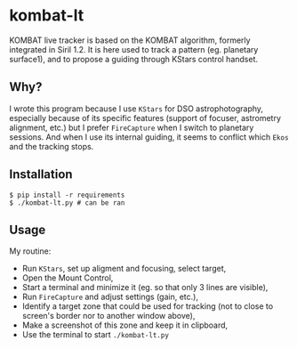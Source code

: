 # kombat-lt

KOMBAT live tracker is based on the KOMBAT algorithm, formerly integrated in Siril 1.2.
It is here used to track a pattern (eg. planetary surface1), and to propose a guiding through KStars control handset.

## Why?

I wrote this program because I use ```KStars``` for DSO astrophotography, especially because of its specific features (support of focuser,
astrometry alignment, etc.) but I prefer ```FireCapture``` when I switch to planetary sessions. And when I use its internal guiding, it seems to conflict
which ```Ekos``` and the tracking stops.

## Installation

```
$ pip install -r requirements
$ ./kombat-lt.py # can be ran
```

## Usage

My routine:

* Run ```KStars```, set up aligment and focusing, select target,
* Open the Mount Control,
* Start a terminal and minimize it (eg. so that only 3 lines are visible),
* Run ```FireCapture``` and adjust settings (gain, etc.),
* Identify a target zone that could be used for tracking (not to close to screen's border nor to another window above),
* Make a screenshot of this zone and keep it in clipboard,
* Use the terminal to start ```./kombat-lt.py```
